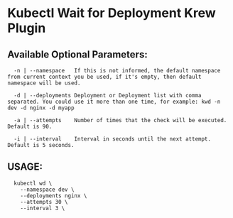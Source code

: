 # Kubectl Wait for Deployment Krew Plugin

## Available Optional Parameters:
```
  -n | --namespace   If this is not informed, the default namespace from current context you be used, if it's empty, then default namespace will be used.

  -d | --deployments Deployment or Deployment list with comma separated. You could use it more than one time, for example: kwd -n dev -d nginx -d myapp

  -a | --attempts    Number of times that the check will be executed. Default is 90.

  -i | --interval    Interval in seconds until the next attempt. Default is 5 seconds.
```

## USAGE:
```
  kubectl wd \
    --namespace dev \
    --deployments nginx \
    --attempts 30 \
    --interval 3 \
```
